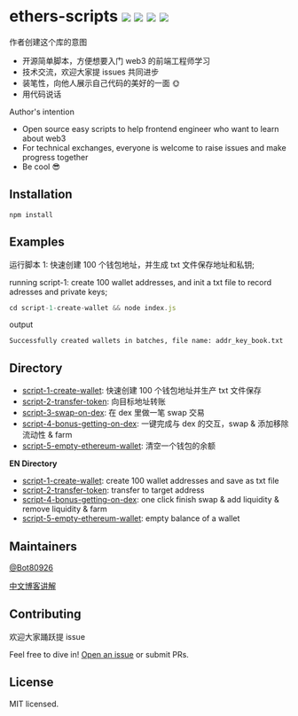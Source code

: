 # ethers-scripts ![](https://img.shields.io/badge/license-MIT-blue) ![](https://img.shields.io/badge/version-v1.0.0-blue) ![](https://img.shields.io/badge/ethers-v4.0.47-blue) ![](https://img.shields.io/badge/nodejs-passing-brightgreen)

作者创建这个库的意图

- 开源简单脚本，方便想要入门 web3 的前端工程师学习
- 技术交流，欢迎大家提 issues 共同进步
- 装笔性，向他人展示自己代码的美好的一面 🌞
- 用代码说话

Author's intention

- Open source easy scripts to help frontend engineer who want to learn about web3
- For technical exchanges, everyone is welcome to raise issues and make progress together
- Be cool :sunglasses:

## Installation

```
npm install
```

## Examples

运行脚本 1: 快速创建 100 个钱包地址，并生成 txt 文件保存地址和私钥;

running script-1: create 100 wallet addresses, and init a txt file to record adresses and private keys;

```js
cd script-1-create-wallet && node index.js
```

output

```
Successfully created wallets in batches, file name: addr_key_book.txt
```

## Directory

- [script-1-create-wallet](https://github.com/Bot80926/ethers-scripts/blob/main/script-1-create-wallet/index.js): 快速创建 100 个钱包地址并生产 txt 文件保存
- [script-2-transfer-token](https://github.com/Bot80926/ethers-scripts/blob/main/script-2-transfer-token/index.js): 向目标地址转账
- [script-3-swap-on-dex](https://github.com/Bot80926/ethers-scripts/blob/main/script-3-swap-on-dex/index.js): 在 dex 里做一笔 swap 交易
- [script-4-bonus-getting-on-dex](https://github.com/Bot80926/ethers-scripts/blob/main/script-4-bonus-getting-on-dex/index.js): 一键完成与 dex 的交互，swap & 添加移除流动性 & farm
- [script-5-empty-ethereum-wallet](https://github.com/Bot80926/ethers-scripts/blob/main/script-5-empty-ethereum-wallet/index.js): 清空一个钱包的余额

**EN Directory**

- [script-1-create-wallet](https://github.com/Bot80926/ethers-scripts/blob/main/script-1-create-wallet/index.js): create 100 wallet addresses and save as txt file
- [script-2-transfer-token](https://github.com/Bot80926/ethers-scripts/blob/main/script-2-transfer-token/index.js): transfer to target address
- [script-4-bonus-getting-on-dex](https://github.com/Bot80926/ethers-scripts/blob/main/script-4-bonus-getting-on-dex/index.js): one click finish swap & add liquidity & remove liquidity & farm
- [script-5-empty-ethereum-wallet](https://github.com/Bot80926/ethers-scripts/blob/main/script-5-empty-ethereum-wallet/index.js): empty balance of a wallet

## Maintainers

[@Bot80926](https://github.com/Bot80926)

[中文博客讲解](https://blog.csdn.net/qq_31915745?type=blog)

## Contributing

欢迎大家踊跃提 issue

Feel free to dive in! [Open an issue](https://github.com/Bot80926/ethers-scripts/issues/new) or submit PRs.

## License

MIT licensed.
